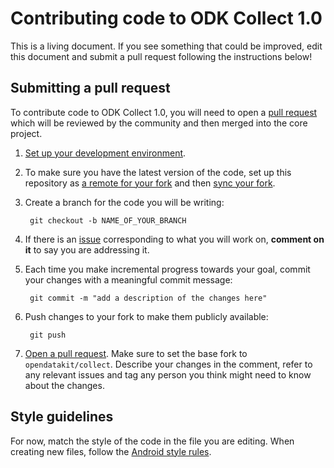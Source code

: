 # Contributing code to ODK Collect 1.0

This is a living document. If you see something that could be improved, edit this document and submit a pull request following the instructions below!

## Submitting a pull request
To contribute code to ODK Collect 1.0, you will need to open a [pull request](https://help.github.com/articles/about-pull-requests/) which will be reviewed by the community and then merged into the core project.

1. [Set up your development environment](https://github.com/opendatakit/collect#setting-up-your-development-environment). 

1. To make sure you have the latest version of the code, set up this repository as [a remote for your fork](https://help.github.com/articles/configuring-a-remote-for-a-fork/) and then [sync your fork](https://help.github.com/articles/syncing-a-fork/).

1. Create a branch for the code you will be writing:

        git checkout -b NAME_OF_YOUR_BRANCH

1. If there is an [issue](https://github.com/opendatakit/collect/issues) corresponding to what you will work on, **comment on it** to say you are addressing it. 

1. Each time you make incremental progress towards your goal, commit your changes with a meaningful commit message:

        git commit -m "add a description of the changes here"

1. Push changes to your fork to make them publicly available:

        git push

1. [Open a pull request](https://help.github.com/articles/creating-a-pull-request/). Make sure to set the base fork to `opendatakit/collect`. Describe your changes in the comment, refer to any relevant issues and tag any person you think might need to know about the changes.

## Style guidelines
For now, match the style of the code in the file you are editing. When creating new files, follow the [Android style rules](http://source.android.com/source/code-style.html).